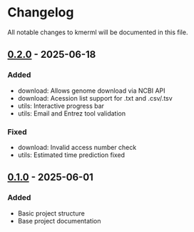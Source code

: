 # Changelog
All notable changes to kmerml will be documented in this file.

## [0.2.0] - 2025-06-18
### Added
- download: Allows genome download via NCBI API
- download: Acession list support for .txt and .csv/.tsv
- utils: Interactive progress bar
- utils: Email and Entrez tool validation

### Fixed
- download: Invalid access number check
- utils: Estimated time prediction fixed

## [0.1.0] - 2025-06-01
### Added
- Basic project structure
- Base project documentation

[Unreleased]: https://github.com/username/kmerml/compare/v0.2.0...HEAD
[0.2.0]: https://github.com/username/kmerml/compare/v0.1.0...v0.2.0
[0.1.0]: https://github.com/username/kmerml/releases/tag/v0.1.0

